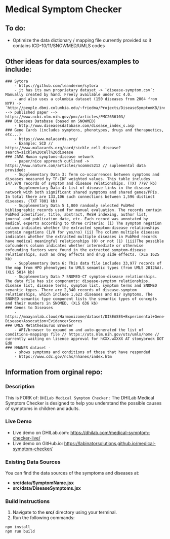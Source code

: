 #  Medical Symptom Checker

## To do: 
- Optimize the data dictionary / mapping file currently provided so it contains ICD-10/11/SNOWMED/UMLS codes


## Other ideas for data sources/examples to include: 
    ### Sytora
        - https://github.com/leanderme/sytora 
        - it has its own proprietary dataset -> `disease-symptom.csv`: Manually created by hand. Freely available under CC 4.0. 
        - and also uses a columbia dataset (150 diseases from 2004 from NYP) -> `http://people.dbmi.columbia.edu/~friedma/Projects/DiseaseSymptomKB/index.html` --> published paper --> https://www.ncbi.nlm.nih.gov/pmc/articles/PMC2656103/
    ### Diseases Database (based on SNOWMED)  
        - http://www.diseasesdatabase.com/disease_index_s.asp
    ### Gene Cards (includes symptons, phenotypes, drugs and therapuetics, etc...) 
        - https://www.malacards.org/
        - Example: SCD // https://www.malacards.org/card/sickle_cell_disease?search=sickle%20cell%20disease 
    ### JAMA Human symptoms–disease network
        - paper/nice approach outlined -> https://www.nature.com/articles/ncomms5212 // suplemental data provided: 
        - Supplementary Data 3: Term co-occurrences between symptoms and diseases measured by TF-IDF weighted values. This table includes 147,978 records of symptom and disease relationships. (TXT 7797 kb)
        - Supplementary Data 4: List of disease links in the disease network with both significant shared symptoms and shared genes/PPIs. In total there are 133,106 such connections between 1,596 distinct diseases. (TXT 7801 kb)
        - Supplementary Data 5 1,000 randomly selected PubMed bibliographic records used for manual evaluation. The records contain PubMed identifier, title, abstract, MeSH indexing, author list, journal and publication date, etc. Each record was annotated by medical experts according to three criteria: (i) The symptom negation column indicates whether the extracted symptom-disease relationships contain negations (1/0 for yes/no) (ii) The column multiple diseases indicates whether the extracted multiple diseases in PubMed records have medical meaningful relationships (0) or not (1) (iii)The possible cofounders column indicates whether intermediate or otherwise cofounding factors were found in the extracted symptom-disease relationships, such as drug effects and drug side effects. (XLS 1625 kb)
        - Supplementary Data 6: This data file includes 33,977 records of the map from HPO phenotypes to UMLS semantic types (from UMLS 2012AA). (XLS 5014 kb)
        - Supplementary Data 7 SNOMED-CT symptom-disease relationships. The data file has six components: disease-symptom relationships, disease list, disease terms, symptom list, symptom terms and SNOMED semantic types. There are 2,340 records of disease-symptom relationships, which include 1,623 diseases and 817 symptoms. The SNOMED semantic type component lists the semantic types of concepts and their numbers in SNOMED. (XLS 636 kb)
    ### Genes to Diseases 
        - https://maayanlab.cloud/Harmonizome/dataset/DISEASES+Experimental+Gene-Disease+Assocation+Evidence+Scores 
    ### UMLS Metathesaurus Browser
        - API/browser to expand on and auto-generated the list of conditions-mappings file // https://uts.nlm.nih.gov/uts/umls/home // currently waiting on lisence approval for hXXX.wXXXX AT stonybrook DOT EdU
    ### NHANES dataset - 
        - shows symptoms and conditions of those that have responded 
        - https://www.cdc.gov/nchs/nhanes/index.htm 


        



## Information from orginal repo: 
### Description

This is FORK of: `DHILab Medical Symptom Checker` : The DHILab Medical Symptom Checker is designed to help you understand the possible causes of symptoms in children and adults.

### Live Demo

- Live demo on DHILab.com: https://dhilab.com/medical-symptom-checker-live/
- Live demo on GitHub.io: https://labinatorsolutions.github.io/medical-symptom-checker/

### Existing Data Sources

You can find the data sources of the symptoms and diseases at:

- **src/data/SymptomName.jsx**
- **src/data/DiseaseSymptoms.jsx**

### Build Instructions

1. Navigate to the **src/** directory using your terminal.
2. Run the following commands:

```
npm install
npm run build
```



